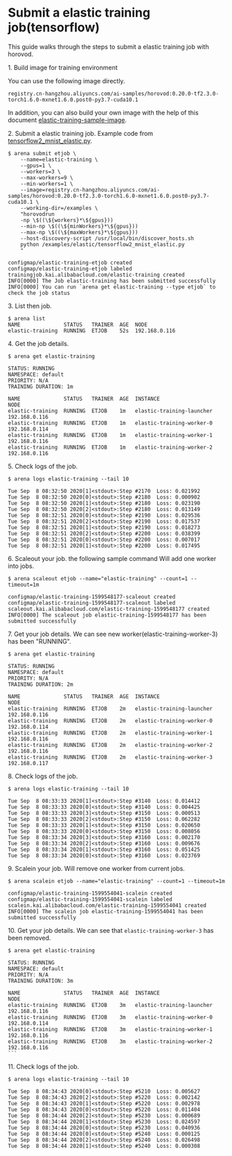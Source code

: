# Submit a elastic training job(tensorflow)

This guide walks through the steps to submit a elastic training job with horovod.

1\. Build image for training environment

You can use the following image directly.

    registry.cn-hangzhou.aliyuncs.com/ai-samples/horovod:0.20.0-tf2.3.0-torch1.6.0-mxnet1.6.0.post0-py3.7-cuda10.1

In addition, you can also build your own image with the help of this document [elastic-training-sample-image](https://code.aliyun.com/370272561/elastic-training-sample-image).

2\. Submit a elastic training job. Example code from [tensorflow2_mnist_elastic.py](https://github.com/horovod/horovod/blob/master/examples/elastic/tensorflow2_mnist_elastic.py).

    $ arena submit etjob \
        --name=elastic-training \
        --gpus=1 \
        --workers=3 \
        --max-workers=9 \
        --min-workers=1 \
        --image=registry.cn-hangzhou.aliyuncs.com/ai-samples/horovod:0.20.0-tf2.3.0-torch1.6.0-mxnet1.6.0.post0-py3.7-cuda10.1 \
        --working-dir=/examples \
        "horovodrun
        -np \$((\${workers}*\${gpus}))
        --min-np \$((\${minWorkers}*\${gpus}))
        --max-np \$((\${maxWorkers}*\${gpus}))
        --host-discovery-script /usr/local/bin/discover_hosts.sh
        python /examples/elastic/tensorflow2_mnist_elastic.py
        "

    configmap/elastic-training-etjob created
    configmap/elastic-training-etjob labeled
    trainingjob.kai.alibabacloud.com/elastic-training created
    INFO[0000] The Job elastic-training has been submitted successfully
    INFO[0000] You can run `arena get elastic-training --type etjob` to check the job status

3\. List then job.

    $ arena list
    NAME              STATUS   TRAINER  AGE  NODE
    elastic-training  RUNNING  ETJOB    52s  192.168.0.116


4\. Get the job details.

    $ arena get elastic-training

    STATUS: RUNNING
    NAMESPACE: default
    PRIORITY: N/A
    TRAINING DURATION: 1m

    NAME              STATUS   TRAINER  AGE  INSTANCE                   NODE
    elastic-training  RUNNING  ETJOB    1m   elastic-training-launcher  192.168.0.116
    elastic-training  RUNNING  ETJOB    1m   elastic-training-worker-0  192.168.0.114
    elastic-training  RUNNING  ETJOB    1m   elastic-training-worker-1  192.168.0.116
    elastic-training  RUNNING  ETJOB    1m   elastic-training-worker-2  192.168.0.116

5\. Check logs of the job.

    $ arena logs elastic-training --tail 10

    Tue Sep  8 08:32:50 2020[1]<stdout>:Step #2170	Loss: 0.021992
    Tue Sep  8 08:32:50 2020[0]<stdout>:Step #2180	Loss: 0.000902
    Tue Sep  8 08:32:50 2020[1]<stdout>:Step #2180	Loss: 0.023190
    Tue Sep  8 08:32:50 2020[2]<stdout>:Step #2180	Loss: 0.013149
    Tue Sep  8 08:32:51 2020[0]<stdout>:Step #2190	Loss: 0.029536
    Tue Sep  8 08:32:51 2020[2]<stdout>:Step #2190	Loss: 0.017537
    Tue Sep  8 08:32:51 2020[1]<stdout>:Step #2190	Loss: 0.018273
    Tue Sep  8 08:32:51 2020[2]<stdout>:Step #2200	Loss: 0.038399
    Tue Sep  8 08:32:51 2020[0]<stdout>:Step #2200	Loss: 0.007017
    Tue Sep  8 08:32:51 2020[1]<stdout>:Step #2200	Loss: 0.017495

6\. Scaleout your job. the following sample command Will add one worker into jobs.

    $ arena scaleout etjob --name="elastic-training" --count=1 --timeout=1m

    configmap/elastic-training-1599548177-scaleout created
    configmap/elastic-training-1599548177-scaleout labeled
    scaleout.kai.alibabacloud.com/elastic-training-1599548177 created
    INFO[0000] The scaleout job elastic-training-1599548177 has been submitted successfully


7\. Get your job details. We can see new worker(elastic-training-worker-3) has been "RUNNING".

    $ arena get elastic-training

    STATUS: RUNNING
    NAMESPACE: default
    PRIORITY: N/A
    TRAINING DURATION: 2m

    NAME              STATUS   TRAINER  AGE  INSTANCE                   NODE
    elastic-training  RUNNING  ETJOB    2m   elastic-training-launcher  192.168.0.116
    elastic-training  RUNNING  ETJOB    2m   elastic-training-worker-0  192.168.0.114
    elastic-training  RUNNING  ETJOB    2m   elastic-training-worker-1  192.168.0.116
    elastic-training  RUNNING  ETJOB    2m   elastic-training-worker-2  192.168.0.116
    elastic-training  RUNNING  ETJOB    2m   elastic-training-worker-3  192.168.0.117


8\. Check logs of the job.

    $ arena logs elastic-training --tail 10

    Tue Sep  8 08:33:33 2020[1]<stdout>:Step #3140	Loss: 0.014412
    Tue Sep  8 08:33:33 2020[0]<stdout>:Step #3140	Loss: 0.004425
    Tue Sep  8 08:33:33 2020[3]<stdout>:Step #3150	Loss: 0.000513
    Tue Sep  8 08:33:33 2020[2]<stdout>:Step #3150	Loss: 0.062282
    Tue Sep  8 08:33:33 2020[1]<stdout>:Step #3150	Loss: 0.020650
    Tue Sep  8 08:33:33 2020[0]<stdout>:Step #3150	Loss: 0.008056
    Tue Sep  8 08:33:34 2020[3]<stdout>:Step #3160	Loss: 0.002170
    Tue Sep  8 08:33:34 2020[2]<stdout>:Step #3160	Loss: 0.009676
    Tue Sep  8 08:33:34 2020[1]<stdout>:Step #3160	Loss: 0.051425
    Tue Sep  8 08:33:34 2020[0]<stdout>:Step #3160	Loss: 0.023769


9\. Scalein your job. Will remove one worker from current jobs.

    $ arena scalein etjob --name="elastic-training" --count=1 --timeout=1m

    configmap/elastic-training-1599554041-scalein created
    configmap/elastic-training-1599554041-scalein labeled
    scalein.kai.alibabacloud.com/elastic-training-1599554041 created
    INFO[0000] The scalein job elastic-training-1599554041 has been submitted successfully


10\. Get your job details. We can see that ``elastic-training-worker-3`` has been removed.

    $ arena get elastic-training

    STATUS: RUNNING
    NAMESPACE: default
    PRIORITY: N/A
    TRAINING DURATION: 3m

    NAME              STATUS   TRAINER  AGE  INSTANCE                   NODE
    elastic-training  RUNNING  ETJOB    3m   elastic-training-launcher  192.168.0.116
    elastic-training  RUNNING  ETJOB    3m   elastic-training-worker-0  192.168.0.114
    elastic-training  RUNNING  ETJOB    3m   elastic-training-worker-1  192.168.0.116
    elastic-training  RUNNING  ETJOB    3m   elastic-training-worker-2  192.168.0.116
    ```

11\. Check logs of the job.

    $ arena logs elastic-training --tail 10

    Tue Sep  8 08:34:43 2020[0]<stdout>:Step #5210	Loss: 0.005627
    Tue Sep  8 08:34:43 2020[2]<stdout>:Step #5220	Loss: 0.002142
    Tue Sep  8 08:34:43 2020[1]<stdout>:Step #5220	Loss: 0.002978
    Tue Sep  8 08:34:43 2020[0]<stdout>:Step #5220	Loss: 0.011404
    Tue Sep  8 08:34:44 2020[2]<stdout>:Step #5230	Loss: 0.000689
    Tue Sep  8 08:34:44 2020[1]<stdout>:Step #5230	Loss: 0.024597
    Tue Sep  8 08:34:44 2020[0]<stdout>:Step #5230	Loss: 0.040936
    Tue Sep  8 08:34:44 2020[0]<stdout>:Step #5240	Loss: 0.000125
    Tue Sep  8 08:34:44 2020[2]<stdout>:Step #5240	Loss: 0.026498
    Tue Sep  8 08:34:44 2020[1]<stdout>:Step #5240	Loss: 0.000308
